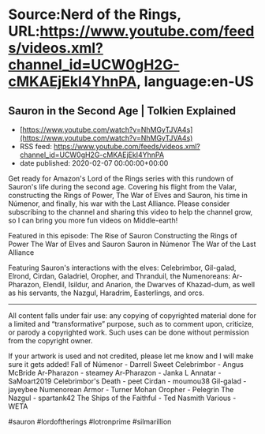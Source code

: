 # Source:Nerd of the Rings, URL:https://www.youtube.com/feeds/videos.xml?channel_id=UCW0gH2G-cMKAEjEkI4YhnPA, language:en-US

## Sauron in the Second Age | Tolkien Explained
 - [https://www.youtube.com/watch?v=NhMGyTJVA4s](https://www.youtube.com/watch?v=NhMGyTJVA4s)
 - RSS feed: https://www.youtube.com/feeds/videos.xml?channel_id=UCW0gH2G-cMKAEjEkI4YhnPA
 - date published: 2020-02-07 00:00:00+00:00

Get ready for Amazon's Lord of the Rings series with this rundown of Sauron's life during the second age. Covering his flight from the Valar, constructing the Rings of Power, The War of Elves and Sauron, his time in Númenor, and finally, his war with the Last Alliance.  Please consider subscribing to the channel and sharing this video to help the channel grow, so I can bring you more fun videos on Middle-earth!
 
Featured in this episode:
The Rise of Sauron
Constructing the Rings of Power
The War of Elves and Sauron
Sauron in Númenor
The War of the Last Alliance

Featuring Sauron's interactions with the elves: Celebrimbor, Gil-galad, Elrond, Cirdan, Galadriel, Oropher, and Thranduil, the Numenoreans: Ar-Pharazon, Elendil, Isildur, and Anarion, the Dwarves of Khazad-dum, as well as his servants, the Nazgul, Haradrim, Easterlings, and orcs.

--------------
All content falls under fair use: any copying of copyrighted material done for a limited and “transformative” purpose, such as to comment upon, criticize, or parody a copyrighted work. Such uses can be done without permission from the copyright owner.

If your artwork is used and not credited, please let me know and I will make sure it gets added!
Fall of Númenor - Darrell Sweet
Celebrimbor - Angus McBride
Ar-Pharazon - steamey
Ar-Pharazon - Janka L
Annatar - SaMoart2019
Celebrimbor's Death - peet
Cirdan - moumou38
Gil-galad - jayeybee
Numenorean Armor - Turner Mohan
Oropher - Pelegrin
The Nazgul - spartank42
The Ships of the Faithful - Ted Nasmith
Various - WETA

#sauron #lordoftherings #lotronprime #silmarillion

